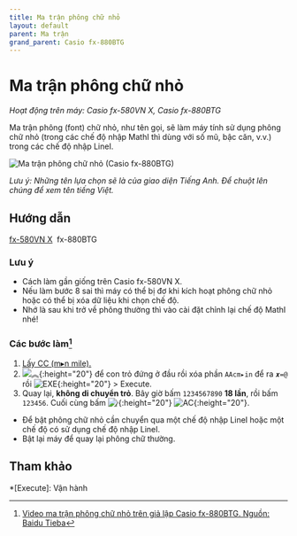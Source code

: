 ```yaml
---
title: Ma trận phông chữ nhỏ
layout: default
parent: Ma trận
grand_parent: Casio fx-880BTG
---
```


# Ma trận phông chữ nhỏ
*Hoạt động trên máy: Casio fx-580VN X, Casio fx-880BTG*

Ma trận phông (font) chữ nhỏ, như tên gọi, sẽ làm máy tính sử dụng phông chữ nhỏ (trong các chế độ nhập MathI thì dùng với số mũ, bậc căn, v.v.) trong các chế độ nhập LineI.

![Ma trận phông chữ nhỏ (Casio fx-880BTG)](/thu-vien-ma-tran/images/fx880btg/thumb/ma-tran-font-chu-nho.png)  

*Lưu ý: Những tên lựa chọn sẽ là của giao diện Tiếng Anh. Để chuột lên chúng để xem tên tiếng Việt.*

## Hướng dẫn
[fx-580VN X](/thu-vien-ma-tran/docs/fx580vnx/ma-tran/ma-tran-font-chu-nho.html#hướng-dẫn)&nbsp; fx-880BTG

### Lưu ý
- Cách làm gần giống trên Casio fx-580VN X.
- Nếu làm bước 8 sai thì máy có thể bị đơ khi kích hoạt phông chữ nhỏ hoặc có thể bị xóa dữ liệu khi chọn chế độ.
- Nhớ là sau khi trở về phông thường thì vào cài đặt chỉnh lại chế độ MathI nhé!

### Các bước làm[^1]
1. [Lấy CC (m▸n mile).](/thu-vien-ma-tran/docs/fx880btg/loi-may-tinh/cc.html#cách-bấm)
2. ![︽]{:height="20"} để con trỏ đứng ở đầu rồi xóa phần `AAcm▸in` để ra `𝒙=@` rồi ![EXE]{:height="20"} \> Execute.
3. Quay lại, **không di chuyển trỏ**. Bây giờ bấm `1234567890` **18 lần**, rồi bấm `123456`. Cuối cùng bấm ![⁄]{:height="20"} ![AC]{:height="20"}.

- Để bật phông chữ nhỏ cần chuyển qua một chế độ nhập LineI hoặc một chế độ có sử dụng chế độ nhập LineI.
- Bật lại máy để quay lại phông chữ thường.

## Tham khảo
[^1]: [Video ma trận phông chữ nhỏ trên giả lập Casio fx-880BTG. Nguồn: Baidu Tieba](https://tieba.baidu.com/p/8231299030)

[←]: /thu-vien-ma-tran/images/fx880btg/left.png
[︽]: /thu-vien-ma-tran/images/fx880btg/pageup.png
[⁄]: /thu-vien-ma-tran/images/fx880btg/frac.png
[AC]: /thu-vien-ma-tran/images/fx880btg/ac.png
[EXE]: /thu-vien-ma-tran/images/fx880btg/exe.png

<!-- abbreviations for kramdown -->
*[Execute]: Vận hành
